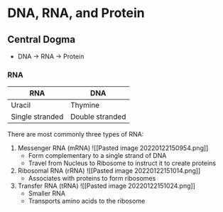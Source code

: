 # DNA, RNA, and Protein
## Central Dogma
- DNA -> RNA -> Protein
### RNA
| RNA             | DNA             |
| --------------- | --------------- |
| Uracil          | Thymine         |
| Single stranded | Double stranded | 

There are most commonly three types of RNA:
1. Messenger RNA (mRNA)
	![[Pasted image 20220122150954.png]]
	- Form complementary to a single strand of DNA
	- Travel from Nucleus to Ribosome to instruct it to create proteins
2. Ribosomal RNA (rRNA)
	![[Pasted image 20220122151014.png]]
	- Associates with proteins to form ribosomes
3. Transfer RNA (tRNA)
	![[Pasted image 20220122151024.png]]
	- Smaller RNA
	- Transports amino acids to the ribosome

